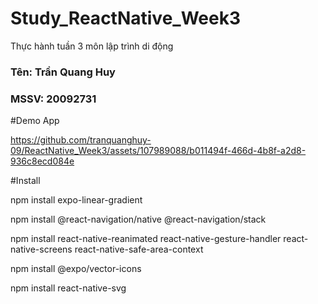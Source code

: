 # Study_ReactNative_Week3
Thực hành tuần 3 môn lập trình di động

<h3>Tên: Trần Quang Huy</h3>
<h3>MSSV: 20092731</h3>

#Demo App

https://github.com/tranquanghuy-09/ReactNative_Week3/assets/107989088/b011494f-466d-4b8f-a2d8-936c8ecd084e

#Install

npm install expo-linear-gradient

npm install @react-navigation/native @react-navigation/stack

npm install react-native-reanimated react-native-gesture-handler react-native-screens react-native-safe-area-context

npm install @expo/vector-icons

npm install react-native-svg
